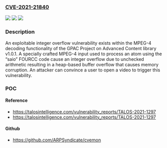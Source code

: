 ### [CVE-2021-21840](https://cve.mitre.org/cgi-bin/cvename.cgi?name=CVE-2021-21840)
![](https://img.shields.io/static/v1?label=Product&message=GPAC%20Project&color=blue)
![](https://img.shields.io/static/v1?label=Version&message=n%2Fa&color=blue)
![](https://img.shields.io/static/v1?label=Vulnerability&message=CWE-680%3A%20Integer%20Overflow%20to%20Buffer%20Overflow&color=brighgreen)

### Description

An exploitable integer overflow vulnerability exists within the MPEG-4 decoding functionality of the GPAC Project on Advanced Content library v1.0.1. A specially crafted MPEG-4 input used to process an atom using the “saio” FOURCC code cause an integer overflow due to unchecked arithmetic resulting in a heap-based buffer overflow that causes memory corruption. An attacker can convince a user to open a video to trigger this vulnerability.

### POC

#### Reference
- https://talosintelligence.com/vulnerability_reports/TALOS-2021-1297
- https://talosintelligence.com/vulnerability_reports/TALOS-2021-1297

#### Github
- https://github.com/ARPSyndicate/cvemon

